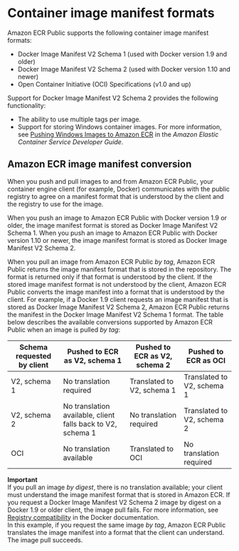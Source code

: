 # Container image manifest formats<a name="image-manifest-formats"></a>

Amazon ECR Public supports the following container image manifest formats:
+ Docker Image Manifest V2 Schema 1 \(used with Docker version 1\.9 and older\)
+ Docker Image Manifest V2 Schema 2 \(used with Docker version 1\.10 and newer\)
+ Open Container Initiative \(OCI\) Specifications \(v1\.0 and up\)

Support for Docker Image Manifest V2 Schema 2 provides the following functionality:
+ The ability to use multiple tags per image\.
+ Support for storing Windows container images\. For more information, see [Pushing Windows Images to Amazon ECR](https://docs.aws.amazon.com/AmazonECS/latest/developerguide/windows_ecr.html) in the *Amazon Elastic Container Service Developer Guide*\.

## Amazon ECR image manifest conversion<a name="image-manifest-conversion"></a>

When you push and pull images to and from Amazon ECR Public, your container engine client \(for example, Docker\) communicates with the public registry to agree on a manifest format that is understood by the client and the registry to use for the image\. 

When you push an image to Amazon ECR Public with Docker version 1\.9 or older, the image manifest format is stored as Docker Image Manifest V2 Schema 1\. When you push an image to Amazon ECR Public with Docker version 1\.10 or newer, the image manifest format is stored as Docker Image Manifest V2 Schema 2\.

When you pull an image from Amazon ECR Public *by tag*, Amazon ECR Public returns the image manifest format that is stored in the repository\. The format is returned only if that format is understood by the client\. If the stored image manifest format is not understood by the client, Amazon ECR Public converts the image manifest into a format that is understood by the client\. For example, if a Docker 1\.9 client requests an image manifest that is stored as Docker Image Manifest V2 Schema 2, Amazon ECR Public returns the manifest in the Docker Image Manifest V2 Schema 1 format\. The table below describes the available conversions supported by Amazon ECR Public when an image is pulled *by tag*: 


| Schema requested by client | Pushed to ECR as V2, schema 1 | Pushed to ECR as V2, schema 2 | Pushed to ECR as OCI | 
| --- | --- | --- | --- | 
| V2, schema 1 | No translation required | Translated to V2, schema 1 | Translated to V2, schema 1 | 
| V2, schema 2 | No translation available, client falls back to V2, schema 1 | No translation required | Translated to V2, schema 2 | 
| OCI | No translation available | Translated to OCI | No translation required | 

**Important**  
If you pull an image *by digest*, there is no translation available; your client must understand the image manifest format that is stored in Amazon ECR\. If you request a Docker Image Manifest V2 Schema 2 image by digest on a Docker 1\.9 or older client, the image pull fails\. For more information, see [Registry compatibility](https://docs.docker.com/registry/compatibility/) in the Docker documentation\.  
In this example, if you request the same image *by tag*, Amazon ECR Public translates the image manifest into a format that the client can understand\. The image pull succeeds\.